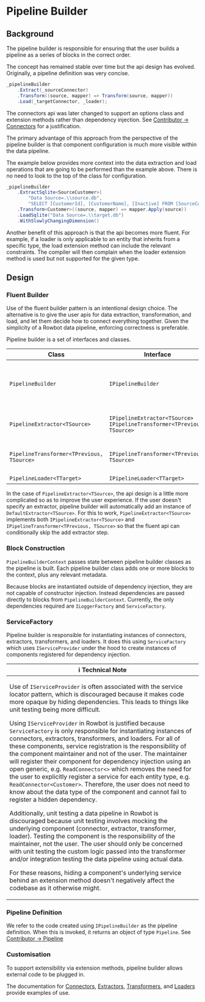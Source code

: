 # Pipeline Builder

## Background
The pipeline builder is responsible for ensuring that the user builds a pipeline as a series of blocks in the correct order.

The concept has remained stable over time but the api design has evolved. Originally, a pipeline definition was very concise.

```csharp
_pipelineBuilder
    .Extract(_sourceConnector)
    .Transform((source, mapper) => Transform(source, mapper))
    .Load(_targetConnector, _loader);
```

The connectors api was later changed to support an options class and extension methods rather than dependency injection. See [Contributor -> Connectors](Connectors.md) for a justification. 

The primary advantage of this approach from the perspective of the pipeline builder is that component configuration is much more visible within the data pipeline.

The example below provides more context into the data extraction and load operations that are going to be performed than the example above. There is no need to look to the top of the class for configuration.

```csharp
_pipelineBuilder
    .ExtractSqlite<SourceCustomer>(
        "Data Source=.\\source.db",
        "SELECT [CustomerId], [CustomerName], [Inactive] FROM [SourceCustomer]")
    .Transform<Customer>((source, mapper) => mapper.Apply(source))
    .LoadSqlite("Data Source=.\\target.db")
    .WithSlowlyChangingDimension()
```

Another benefit of this approach is that the api becomes more fluent. For example, if a loader is only applicable to an entity that inherits from a specific type, the load extension method can include the relevant constraints. The compiler will then complain when the loader extension method is used but not supported for the given type.

## Design

### Fluent Builder
Use of the fluent builder pattern is an intentional design choice. The alternative is to give the user apis for data extraction, transformation, and load, and let them decide how to connect everything together. Given the simplicity of a Rowbot data pipeline, enforcing correctness is preferable.

Pipeline builder is a set of interfaces and classes.

| Class | Interface | Description |
|---|---|---|
| `PipelineBuilder` | `IPipelineBuilder` | Collects pipeline level configuration and adds read connector |
| `PipelineExtractor<TSource>` | `IPipelineExtractor<TSource>`<br />`IPipelineTransformer<TPrevious, TSource>` | Adds extractor<br />Adds transformer |
| `PipelineTransformer<TPrevious, TSource>` | `IPipelineTransformer<TPrevious, TSource>` | Adds transformer or write connector |
| `PipelineLoader<TTarget>` | `IPipelineLoader<TTarget>` | Adds loader |

In the case of `PipelineExtractor<TSource>`, the api design is a little more complicated so as to improve the user experience. If the user doesn't specify an extractor, pipeline builder will automatically add an instance of  `DefaultExtractor<TSource>`. For this to work, `PipelineExtractor<TSource>` implements both `IPipelineExtractor<TSource>` and `IPipelineTransformer<TPrevious, TSource>` so that the fluent api can conditionally skip the add extractor step.

### Block Construction
`PipelineBuilderContext` passes state between pipeline builder classes as the pipeline is built. Each pipeline builder class adds one or more blocks to the context, plus any relevant metadata.

Because blocks are instantiated outside of dependency injection, they are not capable of constructor injection. Instead dependencies are passed directly to blocks from `PipelineBuilderContext`. Currently, the only dependencies required are `ILoggerFactory` and `ServiceFactory`.

### ServiceFactory
Pipeline builder is responsible for instantiating instances of connectors, extractors, transformers, and loaders. It does this using `ServiceFactory` which uses `IServiceProvider` under the hood to create instances of components registered for dependency injection.

| :information_source: Technical Note |
| --- |
| <p>Use of `IServiceProvider` is often associated with the service locator pattern, which is discouraged because it makes code more opaque by hiding dependencies. This leads to things like unit testing being more difficult.</p><p>Using `IServiceProvider` in Rowbot is justified because `ServiceFactory` is only responsible for instantiating instances of connectors, extractors, transformers, and loaders. For all of these components, service registration is the responsibility of the component maintainer and not of the user. The maintainer will register their component for dependency injection using an open generic, e.g. `ReadConnector<>` which removes the need for the user to explicitly register a service for each entity type, e.g. `ReadConnector<Customer>`. Therefore, the user does not need to know about the data type of the component and cannot fail to register a hidden dependency.</p><p>Additionally, unit testing a data pipeline in Rowbot is discouraged because unit testing involves mocking the underlying component (connector, extractor, transformer, loader). Testing the component is the responsibility of the maintainer, not the user. The user should only be concerned with unit testing the custom logic passed into the transformer and/or integration testing the data pipeline using actual data.</p><p>For these reasons, hiding a component's underlying service behind an extension method doesn't negatively affect the codebase as it otherwise might.</p> |

### Pipeline Definition
We refer to the code created using `IPipelineBuilder` as the pipeline definition. When this is invoked, it returns an object of type `Pipeline`. See [Contributor -> Pipeline](Pipeline.md)

### Customisation
To support extensibility via extension methods, pipeline builder allows external code to be plugged in.

The documentation for [Connectors](Connectors.md), [Extractors](Extractors.md), [Transformers](Transformers.md), and [Loaders](Loaders.md) provide examples of use.